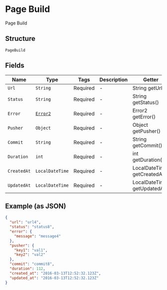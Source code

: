 
# Page Build

Page Build

## Structure

`PageBuild`

## Fields

| Name | Type | Tags | Description | Getter | Setter |
|  --- | --- | --- | --- | --- | --- |
| `Url` | `String` | Required | - | String getUrl() | setUrl(String url) |
| `Status` | `String` | Required | - | String getStatus() | setStatus(String status) |
| `Error` | [`Error2`](../../doc/models/error-2.md) | Required | - | Error2 getError() | setError(Error2 error) |
| `Pusher` | `Object` | Required | - | Object getPusher() | setPusher(Object pusher) |
| `Commit` | `String` | Required | - | String getCommit() | setCommit(String commit) |
| `Duration` | `int` | Required | - | int getDuration() | setDuration(int duration) |
| `CreatedAt` | `LocalDateTime` | Required | - | LocalDateTime getCreatedAt() | setCreatedAt(LocalDateTime createdAt) |
| `UpdatedAt` | `LocalDateTime` | Required | - | LocalDateTime getUpdatedAt() | setUpdatedAt(LocalDateTime updatedAt) |

## Example (as JSON)

```json
{
  "url": "url4",
  "status": "status8",
  "error": {
    "message": "message4"
  },
  "pusher": {
    "key1": "val1",
    "key2": "val2"
  },
  "commit": "commit8",
  "duration": 112,
  "created_at": "2016-03-13T12:52:32.123Z",
  "updated_at": "2016-03-13T12:52:32.123Z"
}
```

